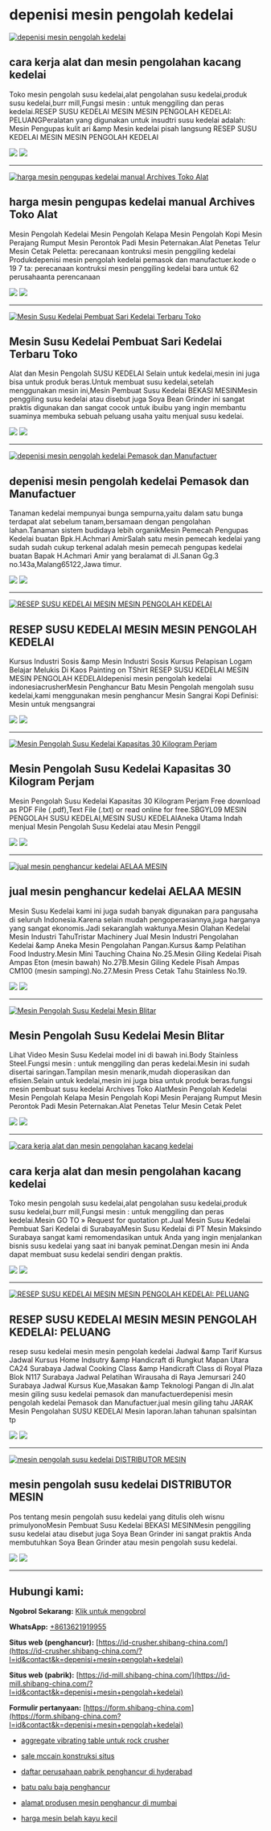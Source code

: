 # depenisi mesin pengolah kedelai

<a href="https://swt.shibang-china.com/?l=id&img&k=depenisi+mesin+pengolah+kedelai" target="_blank">![depenisi mesin pengolah kedelai](http://static.shibang-china.com/all-800x300/1110.jpg)</a>

## cara kerja alat dan mesin pengolahan kacang kedelai
Toko mesin pengolah susu kedelai,alat pengolahan susu kedelai,produk susu kedelai,burr mill,Fungsi mesin : untuk menggiling dan peras kedelai.RESEP SUSU KEDELAI MESIN MESIN PENGOLAH KEDELAI: PELUANGPeralatan yang digunakan untuk insudtri susu kedelai adalah: Mesin Pengupas kulit ari &amp Mesin kedelai pisah langsung RESEP SUSU KEDELAI MESIN MESIN PENGOLAH KEDELAI


<a href="https://whatsapp.shibangsoft.com/WhatsApp.php" target="_blank" title="WhatsApp">![](http://static.shibang-china.com/icon/whatsapp.png)</a> <a href="https://swt.shibang-china.com/?l=id&icon&k=depenisi+mesin+pengolah+kedelai" target="_blank">![](http://static.shibang-china.com/icon/chat-id.png)</a>

---

<a href="https://swt.shibang-china.com/?l=id&img&k=depenisi+mesin+pengolah+kedelai" target="_blank">![harga mesin pengupas kedelai manual Archives Toko Alat](http://static.shibang-china.com/all-800x300/218.jpg)</a>

## harga mesin pengupas kedelai manual Archives Toko Alat
Mesin Pengolah Kedelai Mesin Pengolah Kelapa Mesin Pengolah Kopi Mesin Perajang Rumput Mesin Perontok Padi Mesin Peternakan.Alat Penetas Telur Mesin Cetak Peletta: perecanaan kontruksi mesin penggiling kedelai Produkdepenisi mesin pengolah kedelai pemasok dan manufactuer.kode o 19 7 ta: perecanaan kontruksi mesin penggiling kedelai bara untuk 62 perusahaanta perencanaan


<a href="https://whatsapp.shibangsoft.com/WhatsApp.php" target="_blank" title="WhatsApp">![](http://static.shibang-china.com/icon/whatsapp.png)</a> <a href="https://swt.shibang-china.com/?l=id&icon&k=depenisi+mesin+pengolah+kedelai" target="_blank">![](http://static.shibang-china.com/icon/chat-id.png)</a>

---

<a href="https://swt.shibang-china.com/?l=id&img&k=depenisi+mesin+pengolah+kedelai" target="_blank">![Mesin Susu Kedelai Pembuat Sari Kedelai Terbaru Toko](http://static.shibang-china.com/all-800x300/35.jpg)</a>

## Mesin Susu Kedelai Pembuat Sari Kedelai Terbaru Toko
Alat dan Mesin Pengolah SUSU KEDELAI Selain untuk kedelai,mesin ini juga bisa untuk produk beras.Untuk membuat susu kedelai,setelah menggunakan mesin ini,Mesin Pembuat Susu Kedelai BEKASI MESINMesin penggiling susu kedelai atau disebut juga Soya Bean Grinder ini sangat praktis digunakan dan sangat cocok untuk ibuibu yang ingin membantu suaminya membuka sebuah peluang usaha yaitu menjual susu kedelai.


<a href="https://whatsapp.shibangsoft.com/WhatsApp.php" target="_blank" title="WhatsApp">![](http://static.shibang-china.com/icon/whatsapp.png)</a> <a href="https://swt.shibang-china.com/?l=id&icon&k=depenisi+mesin+pengolah+kedelai" target="_blank">![](http://static.shibang-china.com/icon/chat-id.png)</a>

---

<a href="https://swt.shibang-china.com/?l=id&img&k=depenisi+mesin+pengolah+kedelai" target="_blank">![depenisi mesin pengolah kedelai Pemasok dan Manufactuer](http://static.shibang-china.com/all-800x300/959.jpg)</a>

## depenisi mesin pengolah kedelai Pemasok dan Manufactuer
Tanaman kedelai mempunyai bunga sempurna,yaitu dalam satu bunga terdapat alat sebelum tanam,bersamaan dengan pengolahan lahan.Tanaman sistem budidaya lebih organikMesin Pemecah Pengupas Kedelai buatan Bpk.H.Achmari AmirSalah satu mesin pemecah kedelai yang sudah sudah cukup terkenal adalah mesin pemecah pengupas kedelai buatan Bapak H.Achmari Amir yang beralamat di Jl.Sanan Gg.3 no.143a,Malang65122,Jawa timur.


<a href="https://whatsapp.shibangsoft.com/WhatsApp.php" target="_blank" title="WhatsApp">![](http://static.shibang-china.com/icon/whatsapp.png)</a> <a href="https://swt.shibang-china.com/?l=id&icon&k=depenisi+mesin+pengolah+kedelai" target="_blank">![](http://static.shibang-china.com/icon/chat-id.png)</a>

---

<a href="https://swt.shibang-china.com/?l=id&img&k=depenisi+mesin+pengolah+kedelai" target="_blank">![RESEP SUSU KEDELAI MESIN MESIN PENGOLAH KEDELAI](http://static.shibang-china.com/all-800x300/697.jpg)</a>

## RESEP SUSU KEDELAI MESIN MESIN PENGOLAH KEDELAI
Kursus Industri Sosis &amp Mesin Industri Sosis Kursus Pelapisan Logam Belajar Melukis Di Kaos Painting on TShirt RESEP SUSU KEDELAI MESIN MESIN PENGOLAH KEDELAIdepenisi mesin pengolah kedelai indonesiacrusherMesin Penghancur Batu Mesin Pengolah mengolah susu kedelai,kami menggunakan mesin penghancur Mesin Sangrai Kopi Definisi: Mesin untuk mengsangrai


<a href="https://whatsapp.shibangsoft.com/WhatsApp.php" target="_blank" title="WhatsApp">![](http://static.shibang-china.com/icon/whatsapp.png)</a> <a href="https://swt.shibang-china.com/?l=id&icon&k=depenisi+mesin+pengolah+kedelai" target="_blank">![](http://static.shibang-china.com/icon/chat-id.png)</a>

---

<a href="https://swt.shibang-china.com/?l=id&img&k=depenisi+mesin+pengolah+kedelai" target="_blank">![Mesin Pengolah Susu Kedelai Kapasitas 30 Kilogram Perjam](http://static.shibang-china.com/all-800x300/1444.jpg)</a>

## Mesin Pengolah Susu Kedelai Kapasitas 30 Kilogram Perjam
Mesin Pengolah Susu Kedelai Kapasitas 30 Kilogram Perjam Free download as PDF File (.pdf),Text File (.txt) or read online for free.SBGYL09 MESIN PENGOLAH SUSU KEDELAI,MESIN SUSU KEDELAIAneka Utama Indah menjual Mesin Pengolah Susu Kedelai atau Mesin Penggil


<a href="https://whatsapp.shibangsoft.com/WhatsApp.php" target="_blank" title="WhatsApp">![](http://static.shibang-china.com/icon/whatsapp.png)</a> <a href="https://swt.shibang-china.com/?l=id&icon&k=depenisi+mesin+pengolah+kedelai" target="_blank">![](http://static.shibang-china.com/icon/chat-id.png)</a>

---

<a href="https://swt.shibang-china.com/?l=id&img&k=depenisi+mesin+pengolah+kedelai" target="_blank">![jual mesin penghancur kedelai AELAA MESIN](http://static.shibang-china.com/all-800x300/356.jpg)</a>

## jual mesin penghancur kedelai AELAA MESIN
Mesin Susu Kedelai kami ini juga sudah banyak digunakan para pangusaha di seluruh Indonesia.Karena selain mudah pengoperasiannya,juga harganya yang sangat ekonomis.Jadi sekaranglah waktunya.Mesin Olahan Kedelai Mesin Industri TahuTristar Machinery Jual Mesin Industri Pengolahan Kedelai &amp Aneka Mesin Pengolahan Pangan.Kursus &amp Pelatihan Food Industry.Mesin Mini Tauching Chaina No.25.Mesin Giling Kedelai Pisah Ampas Eton (mesin bawah) No.27B.Mesin Giling Kedele Pisah Ampas CM100 (mesin samping).No.27.Mesin Press Cetak Tahu Stainless No.19.


<a href="https://whatsapp.shibangsoft.com/WhatsApp.php" target="_blank" title="WhatsApp">![](http://static.shibang-china.com/icon/whatsapp.png)</a> <a href="https://swt.shibang-china.com/?l=id&icon&k=depenisi+mesin+pengolah+kedelai" target="_blank">![](http://static.shibang-china.com/icon/chat-id.png)</a>

---

<a href="https://swt.shibang-china.com/?l=id&img&k=depenisi+mesin+pengolah+kedelai" target="_blank">![Mesin Pengolah Susu Kedelai Mesin Blitar](http://static.shibang-china.com/all-800x300/479.jpg)</a>

## Mesin Pengolah Susu Kedelai Mesin Blitar
Lihat Video Mesin Susu Kedelai model ini di bawah ini.Body Stainless Steel.Fungsi mesin : untuk menggiling dan peras kedelai.Mesin ini sudah disertai saringan.Tampilan mesin menarik,mudah dioperasikan dan efisien.Selain untuk kedelai,mesin ini juga bisa untuk produk beras.fungsi mesin pembuat susu kedelai Archives Toko AlatMesin Pengolah Kedelai Mesin Pengolah Kelapa Mesin Pengolah Kopi Mesin Perajang Rumput Mesin Perontok Padi Mesin Peternakan.Alat Penetas Telur Mesin Cetak Pelet


<a href="https://whatsapp.shibangsoft.com/WhatsApp.php" target="_blank" title="WhatsApp">![](http://static.shibang-china.com/icon/whatsapp.png)</a> <a href="https://swt.shibang-china.com/?l=id&icon&k=depenisi+mesin+pengolah+kedelai" target="_blank">![](http://static.shibang-china.com/icon/chat-id.png)</a>

---

<a href="https://swt.shibang-china.com/?l=id&img&k=depenisi+mesin+pengolah+kedelai" target="_blank">![cara kerja alat dan mesin pengolahan kacang kedelai](http://static.shibang-china.com/all-800x300/1357.jpg)</a>

## cara kerja alat dan mesin pengolahan kacang kedelai
Toko mesin pengolah susu kedelai,alat pengolahan susu kedelai,produk susu kedelai,burr mill,Fungsi mesin : untuk menggiling dan peras kedelai.Mesin GO TO » Request for quotation pt.Jual Mesin Susu Kedelai Pembuat Sari Kedelai di SurabayaMesin Susu Kedelai di PT Mesin Maksindo Surabaya sangat kami remomendasikan untuk Anda yang ingin menjalankan bisnis susu kedelai yang saat ini banyak peminat.Dengan mesin ini Anda dapat membuat susu kedelai sendiri dengan praktis.


<a href="https://whatsapp.shibangsoft.com/WhatsApp.php" target="_blank" title="WhatsApp">![](http://static.shibang-china.com/icon/whatsapp.png)</a> <a href="https://swt.shibang-china.com/?l=id&icon&k=depenisi+mesin+pengolah+kedelai" target="_blank">![](http://static.shibang-china.com/icon/chat-id.png)</a>

---

<a href="https://swt.shibang-china.com/?l=id&img&k=depenisi+mesin+pengolah+kedelai" target="_blank">![RESEP SUSU KEDELAI MESIN MESIN PENGOLAH KEDELAI: PELUANG](http://static.shibang-china.com/all-800x300/242.jpg)</a>

## RESEP SUSU KEDELAI MESIN MESIN PENGOLAH KEDELAI: PELUANG
resep susu kedelai mesin mesin pengolah kedelai Jadwal &amp Tarif Kursus Jadwal Kursus Home Indsutry &amp Handicraft di Rungkut Mapan Utara CA24 Surabaya Jadwal Cooking Class &amp Handicraft Class di Royal Plaza Blok N117 Surabaya Jadwal Pelatihan Wirausaha di Raya Jemursari 240 Surabaya Jadwal Kursus Kue,Masakan &amp Teknologi Pangan di Jln.alat mesin giling susu kedelai pemasok dan manufactuerdepenisi mesin pengolah kedelai Pemasok dan Manufactuer.jual mesin giling tahu JARAK Mesin Pengolahan SUSU KEDELAI Mesin laporan.lahan tahunan spalsintan tp


<a href="https://whatsapp.shibangsoft.com/WhatsApp.php" target="_blank" title="WhatsApp">![](http://static.shibang-china.com/icon/whatsapp.png)</a> <a href="https://swt.shibang-china.com/?l=id&icon&k=depenisi+mesin+pengolah+kedelai" target="_blank">![](http://static.shibang-china.com/icon/chat-id.png)</a>

---

<a href="https://swt.shibang-china.com/?l=id&img&k=depenisi+mesin+pengolah+kedelai" target="_blank">![mesin pengolah susu kedelai DISTRIBUTOR MESIN](http://static.shibang-china.com/all-800x300/986.jpg)</a>

## mesin pengolah susu kedelai DISTRIBUTOR MESIN
Pos tentang mesin pengolah susu kedelai yang ditulis oleh wisnu primulyonoMesin Pembuat Susu Kedelai BEKASI MESINMesin penggiling susu kedelai atau disebut juga Soya Bean Grinder ini sangat praktis Anda membutuhkan Soya Bean Grinder atau mesin pengolah susu kedelai.


<a href="https://whatsapp.shibangsoft.com/WhatsApp.php" target="_blank" title="WhatsApp">![](http://static.shibang-china.com/icon/whatsapp.png)</a> <a href="https://swt.shibang-china.com/?l=id&icon&k=depenisi+mesin+pengolah+kedelai" target="_blank">![](http://static.shibang-china.com/icon/chat-id.png)</a>

---
## Hubungi kami:

**Ngobrol Sekarang:** [Klik untuk mengobrol](https://swt.shibang-china.com?l=id&contact&k=depenisi+mesin+pengolah+kedelai)

**WhatsApp:**  [+8613621919955](https://whatsapp.shibangsoft.com/WhatsApp.php)

**Situs web (penghancur):** [https://id-crusher.shibang-china.com/](https://id-crusher.shibang-china.com/?l=id&contact&k=depenisi+mesin+pengolah+kedelai)

**Situs web (pabrik):** [https://id-mill.shibang-china.com/](https://id-mill.shibang-china.com/?l=id&contact&k=depenisi+mesin+pengolah+kedelai)

**Formulir pertanyaan:** [https://form.shibang-china.com](https://form.shibang-china.com?l=id&contact&k=depenisi+mesin+pengolah+kedelai)

* [aggregate vibrating table untuk rock crusher](../19/aggregate%20vibrating%20table%20untuk%20rock%20crusher.md)

* [sale mccain konstruksi situs](../24/sale%20mccain%20konstruksi%20situs.md)

* [daftar perusahaan pabrik penghancur di hyderabad](../20/daftar%20perusahaan%20pabrik%20penghancur%20di%20hyderabad.md)

* [batu palu baja penghancur](../27/batu%20palu%20baja%20penghancur.md)

* [alamat produsen mesin penghancur di mumbai](../27/alamat%20produsen%20mesin%20penghancur%20di%20mumbai.md)

* [harga mesin belah kayu kecil](../26/harga%20mesin%20belah%20kayu%20kecil.md)